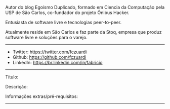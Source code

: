 Autor do blog Egoísmo Duplicado, formado em Ciencia da Computação pela USP de São Carlos, co-fundador do projeto Ônibus Hacker. 

Entusiasta de software livre e tecnologias peer-to-peer. 

Atualmente reside em São Carlos e faz parte da Stoq, empresa que produz software livre e soluções para o varejo.

-----

- Twitter: https://twitter.com/fczuardi
- Github: https://github.com/fczuardi
- LinkedIn: https://br.linkedin.com/in/fabricio

-----

Título:

Descrição:

Informações extras/pré-requisitos:

-----

